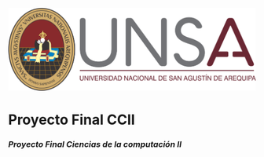 ![Logo Unsa](https://github.com/SaulCondoriM/Proyecto/blob/main/docs/unsa_logo.png)
# Proyecto Final CCII
### *Proyecto Final Ciencias de la computación II*
